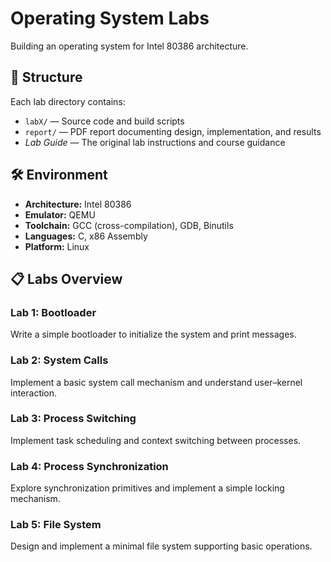 # Operating System Labs
Building an operating system for Intel 80386 architecture.

## 📂 Structure
Each lab directory contains:
- `labX/` — Source code and build scripts
- `report/` — PDF report documenting design, implementation, and results
- *Lab Guide* — The original lab instructions and course guidance

## 🛠️ Environment
- **Architecture:** Intel 80386
- **Emulator:** QEMU
- **Toolchain:** GCC (cross-compilation), GDB, Binutils
- **Languages:** C, x86 Assembly
- **Platform:** Linux

## 📋 Labs Overview

### Lab 1: Bootloader
Write a simple bootloader to initialize the system and print messages.

### Lab 2: System Calls
Implement a basic system call mechanism and understand user–kernel interaction.

### Lab 3: Process Switching
Implement task scheduling and context switching between processes.

### Lab 4: Process Synchronization
Explore synchronization primitives and implement a simple locking mechanism.

### Lab 5: File System
Design and implement a minimal file system supporting basic operations.
